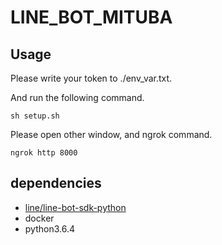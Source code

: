 # LINE_BOT_MITUBA

## Usage
Please write your token to ./env_var.txt.

And run the following command.

```
sh setup.sh
```

Please open other window, and ngrok command.

```
ngrok http 8000
```

## dependencies

- [line/line-bot-sdk-python](https://github.com/line/line-bot-sdk-python)
- docker
- python3.6.4
